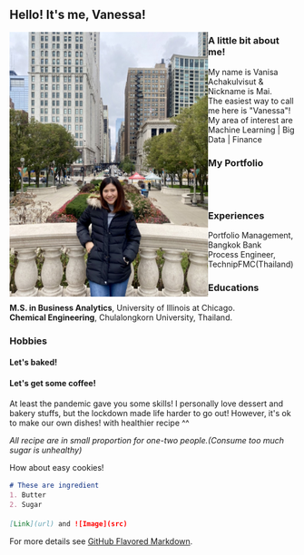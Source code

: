 ## Hello! It's me, Vanessa!

<img align="left" width="350" src=images/IMG_1983.jpg> 

### A little bit about me! 
My name is Vanisa Achakulvisut & Nickname is Mai. <br/>
The easiest way to call me here is "Vanessa"! <br/>
My area of interest are <br/>
Machine Learning | Big Data | Finance


### My Portfolio 
  1.
  2.

### Experiences 
Portfolio Management, Bangkok Bank <br/>
Process Engineer, TechnipFMC(Thailand) <br/>

### Educations
**M.S. in Business Analytics**, University of Illinois at Chicago. <br/>
**Chemical Engineering**, Chulalongkorn University, Thailand. <br/>




### Hobbies
#### Let's baked! 
#### Let's get some coffee! 
#### 


At least the pandemic gave you some skills! I personally love dessert and bakery stuffs, but the lockdown made life harder to go out!
However, it's ok to make our own dishes! with healthier recipe ^^

_All recipe are in small proportion for one-two people.(Consume too much sugar is unhealthy)_ 

How about easy cookies!
```markdown
# These are ingredient
1. Butter
2. Sugar

[Link](url) and ![Image](src)
```

For more details see [GitHub Flavored Markdown](https://guides.github.com/features/mastering-markdown/).
